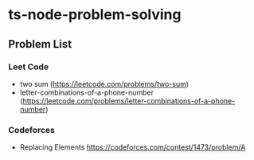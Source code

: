# ts-node-problem-solving

## Problem List
### Leet Code
- two sum (https://leetcode.com/problems/two-sum)
- letter-combinations-of-a-phone-number (https://leetcode.com/problems/letter-combinations-of-a-phone-number)

### Codeforces
- Replacing Elements https://codeforces.com/contest/1473/problem/A

<br>